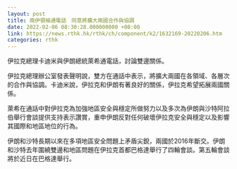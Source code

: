 ```yaml
---
layout: post
title: 兩伊領袖通電話　同意將擴大兩國合作與協調
date: 2022-02-06 08:30:28.000000000 +08:00
link: https://news.rthk.hk/rthk/ch/component/k2/1632169-20220206.htm
categories: rthk
---
```


伊拉克總理卡迪米與伊朗總統萊希通電話，討論雙邊關係。

伊拉克總理辦公室發表聲明說，雙方在通話中表示，將擴大兩國在各領域、各層次的合作與協調。卡迪米說，伊拉克和伊朗有著良好的關係，伊拉克希望拓展兩國關係。

萊希在通話中對伊拉克為加強地區安全與穩定所做努力以及多次為伊朗與沙特阿拉伯舉行會談提供支持表示讚賞，重申伊朗反對任何破壞伊拉克安全與穩定以及影響其國際和地區地位的行為。

伊朗和沙特長期以來在多項地區安全問題上矛盾尖銳，兩國於2016年斷交。伊朗和沙特去年圍繞雙邊和地區問題在伊拉克首都巴格達舉行了四輪會談。第五輪會談將於近日在巴格達舉行。
